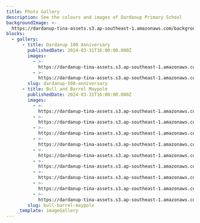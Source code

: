 ```yaml
---
title: Photo Gallery
description: See the colours and images of Dardanup Primary School
backgroundImage: >-
  https://dardanup-tina-assets.s3.ap-southeast-1.amazonaws.com/background-images/roots-logs.jpg
blocks:
  - gallery:
      - title: Dardanup 100 Anniversary
        publishedDate: 2024-03-31T16:00:00.000Z
        images:
          - >-
            https://dardanup-tina-assets.s3.ap-southeast-1.amazonaws.com/image-galleries/Dardanup_PS_Float_1.jpeg
          - >-
            https://dardanup-tina-assets.s3.ap-southeast-1.amazonaws.com/image-galleries/Dardanup_PS_Float.jpeg
        slug: dardanup-100-anniversary
      - title: Bull and Barrel Maypole
        publishedDate: 2024-03-31T16:00:00.000Z
        images:
          - >-
            https://dardanup-tina-assets.s3.ap-southeast-1.amazonaws.com/image-galleries/Maypole_8.jpeg
          - >-
            https://dardanup-tina-assets.s3.ap-southeast-1.amazonaws.com/image-galleries/Maypole_7.jpeg
          - >-
            https://dardanup-tina-assets.s3.ap-southeast-1.amazonaws.com/image-galleries/Maypole_6.jpeg
          - >-
            https://dardanup-tina-assets.s3.ap-southeast-1.amazonaws.com/image-galleries/Maypole_5.jpeg
          - >-
            https://dardanup-tina-assets.s3.ap-southeast-1.amazonaws.com/image-galleries/Maypole_4.jpeg
          - >-
            https://dardanup-tina-assets.s3.ap-southeast-1.amazonaws.com/image-galleries/Maypole_3.jpeg
          - >-
            https://dardanup-tina-assets.s3.ap-southeast-1.amazonaws.com/image-galleries/Maypole_2.jpeg
          - >-
            https://dardanup-tina-assets.s3.ap-southeast-1.amazonaws.com/image-galleries/Maypole_1.jpeg
          - >-
            https://dardanup-tina-assets.s3.ap-southeast-1.amazonaws.com/image-galleries/Maypole.jpeg
        slug: bull-barrel-maypole
    _template: imageGallery
---
```


